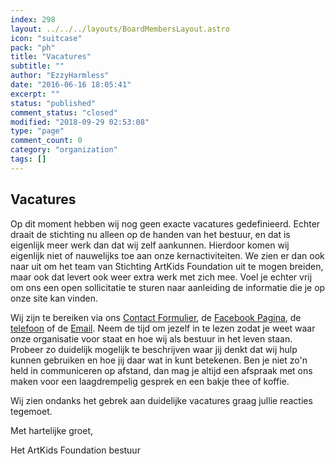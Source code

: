 ```yaml
---
index: 298
layout: ../../../layouts/BoardMembersLayout.astro
icon: "suitcase"
pack: "ph"
title: "Vacatures"
subtitle: ""
author: "EzzyHarmless"
date: "2016-06-16 18:05:41"
excerpt: ""
status: "published"
comment_status: "closed"
modified: "2018-09-29 02:53:08"
type: "page"
comment_count: 0
category: "organization"
tags: []
---
```


## Vacatures<small class="has-text-calm is-size-4"></small>

Op dit moment hebben wij nog geen exacte vacatures gedefinieerd. Echter draait de stichting nu alleen op de handen van het bestuur, en dat is eigenlijk meer werk dan dat wij zelf aankunnen. Hierdoor komen wij eigenlijk niet of nauwelijks toe aan onze kernactiviteiten. We zien er dan ook naar uit om het team van Stichting ArtKids Foundation uit te mogen breiden, maar ook dat levert ook weer extra werk met zich mee. Voel je echter vrij om ons een open sollicitatie te sturen naar aanleiding de informatie die je op onze site kan vinden.

Wij zijn te bereiken via ons [Contact Formulier](/nl/contact), de [Facebook Pagina](https://www.facebook.com/ArtKidsFoundation/?fref=ts), de <a href="tel:+31 (0)6 285 86 335" title="Bel ons"> telefoon</a> of de [Email](mailto:info@artkidsfoundation.org). Neem de tijd om jezelf in te lezen zodat je weet waar onze organisatie voor staat en hoe wij als bestuur in het leven staan. Probeer zo duidelijk mogelijk te beschrijven waar jij denkt dat wij hulp kunnen gebruiken en hoe jij daar wat in kunt betekenen. Ben je niet zo'n held in communiceren op afstand, dan mag je altijd een afspraak met ons maken voor een laagdrempelig gesprek en een bakje thee of koffie.

Wij zien ondanks het gebrek aan duidelijke vacatures graag jullie reacties tegemoet.

Met hartelijke groet,

Het ArtKids Foundation bestuur
